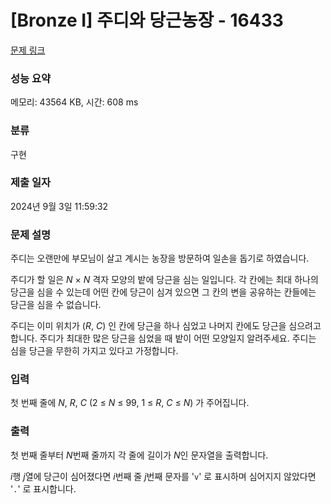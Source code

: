 # [Bronze I] 주디와 당근농장 - 16433 

[문제 링크](https://www.acmicpc.net/problem/16433) 

### 성능 요약

메모리: 43564 KB, 시간: 608 ms

### 분류

구현

### 제출 일자

2024년 9월 3일 11:59:32

### 문제 설명

<p>주디는 오랜만에 부모님이 살고 계시는 농장을 방문하여 일손을 돕기로 하였습니다.</p>

<p>주디가 할 일은 <em>N</em> × <em>N</em> 격자 모양의 밭에 당근을 심는 일입니다. 각 칸에는 최대 하나의 당근을 심을 수 있는데 어떤 칸에 당근이 심겨 있으면 그 칸의 변을 공유하는 칸들에는 당근을 심을 수 없습니다.</p>

<p>주디는 이미 위치가 (<em>R</em>, <em>C</em>) 인 칸에 당근을 하나 심었고 나머지 칸에도 당근을 심으려고 합니다. 주디가 최대한 많은 당근을 심었을 때 밭이 어떤 모양일지 알려주세요. 주디는 심을 당근을 무한히 가지고 있다고 가정합니다.</p>

### 입력 

 <p>첫 번째 줄에 <em>N</em>, <em>R</em>, <em>C</em> (2 ≤ <em>N</em> ≤ 99, 1 ≤ <em>R</em>, <em>C</em> ≤ <em>N</em>) 가 주어집니다.</p>

### 출력 

 <p>첫 번째 줄부터 <em>N</em>번째 줄까지 각 줄에 길이가 <em>N</em>인 문자열을 출력합니다.</p>

<p><em>i</em>행 <em>j</em>열에 당근이 심어졌다면 <em>i</em>번째 줄 <em>j</em>번째 문자를 '<code>v</code>' 로 표시하며 심어지지 않았다면 '<code>.</code>' 로 표시합니다.</p>

